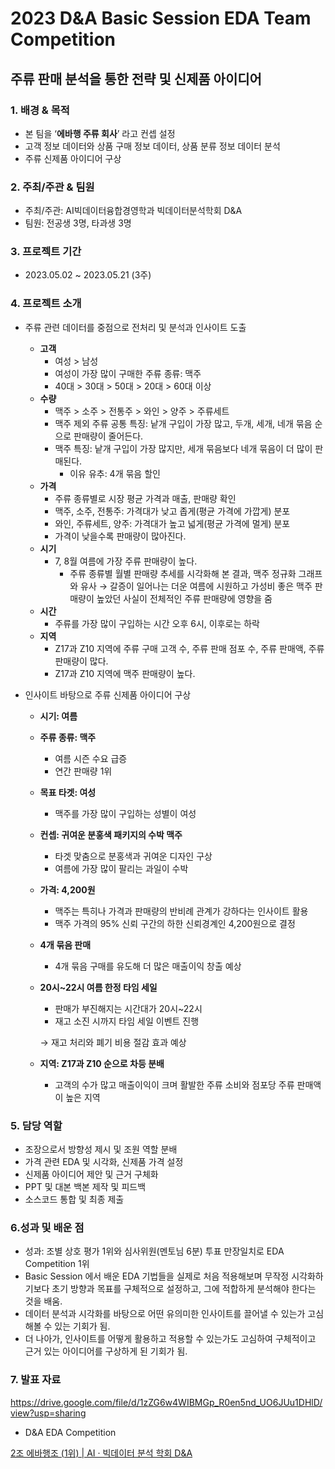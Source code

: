 # 2023 D&A Basic Session EDA Team Competition
## 주류 판매 분석을 통한 전략 및 신제품 아이디어

### 1. 배경 & 목적

- 본 팀을 ‘**에바행 주류 회사**’ 라고 컨셉 설정
- 고객 정보 데이터와 상품 구매 정보 데이터, 상품 분류 정보 데이터 분석
- 주류 신제품 아이디어 구상

### 2. 주최/주관 & 팀원

- 주최/주관: AI빅데이터융합경영학과 빅데이터분석학회 D&A
- 팀원: 전공생 3명, 타과생 3명

### 3. 프로젝트 기간

- 2023.05.02 ~ 2023.05.21 (3주)

### 4. 프로젝트 소개

- 주류 관련 데이터를 중점으로 전처리 및 분석과 인사이트 도출
    - **고객**
        - 여성 > 남성
        - 여성이 가장 많이 구매한 주류 종류: 맥주
        - 40대 > 30대 > 50대 > 20대 > 60대 이상
    - **수량**
        - 맥주 > 소주 > 전통주 > 와인 > 양주 > 주류세트
        - 맥주 제외 주류 공통 특징: 낱개 구입이 가장 많고,  두개, 세개, 네개 묶음 순으로 판매량이 줄어든다.
        - 맥주 특징: 낱개 구입이 가장 많지만, 세개 묶음보다 네개 묶음이 더 많이 판매된다.
            - 이유 유추: 4개 묶음 할인
    - **가격**
        - 주류 종류별로 시장 평균 가격과 매출, 판매량 확인
        - 맥주, 소주, 전통주:  가격대가 낮고 좁게(평균 가격에 가깝게) 분포
        - 와인, 주류세트, 양주: 가격대가 높고 넓게(평균 가격에 멀게) 분포
        - 가격이 낮을수록 판매량이 많아진다.
    - **시기**
        - 7, 8월 여름에 가장 주류 판매량이 높다.
            - 주류 종류별 월별 판매량 추세를 시각화해 본 결과, 맥주 정규화 그래프와 유사 → 갈증이 일어나는 더운 여름에 시원하고 가성비 좋은 맥주 판매량이 높았던 사실이 전체적인 주류 판매량에 영향을 줌
    - **시간**
        - 주류를 가장 많이 구입하는 시간 오후 6시, 이후로는 하락
    - **지역**
        - Z17과 Z10 지역에 주류 구매 고객 수, 주류 판매 점포 수, 주류 판매액, 주류 판매량이 많다.
        - Z17과 Z10 지역에 맥주 판매량이 높다.
          
        
- 인사이트 바탕으로 주류 신제품 아이디어 구상
    - **시기: 여름**
    - **주류 종류: 맥주**
        - 여름 시즌 수요 급증
        - 연간 판매량 1위
    - **목표 타겟: 여성**
        - 맥주를 가장 많이 구입하는 성별이 여성
    - **컨셉: 귀여운 분홍색 패키지의 수박 맥주**
        - 타겟 맞춤으로 분홍색과 귀여운 디자인 구상
        - 여름에 가장 많이 팔리는 과일이 수박
    - **가격: 4,200원**
        - 맥주는 특히나 가격과 판매량의 반비례 관계가 강하다는 인사이트 활용
        - 맥주 가격의 95% 신뢰 구간의 하한 신뢰경계인 4,200원으로 결정
    - **4개 묶음 판매**
        - 4개 묶음 구매를 유도해 더 많은 매출이익 창출 예상
    - **20시~22시 여름 한정 타임 세일**
        - 판매가 부진해지는 시간대가 20시~22시
        - 재고 소진 시까지 타임 세일 이벤트 진행
        
        → 재고 처리와 폐기 비용 절감 효과 예상
        
    - **지역: Z17과 Z10 순으로 차등 분배**
        - 고객의 수가 많고 매출이익이 크며 활발한 주류 소비와 점포당 주류 판매액이 높은 지역

### 5. 담당 역할

- 조장으로서 방향성 제시 및 조원 역할 분배
- 가격 관련 EDA 및 시각화, 신제품 가격 설정
- 신제품 아이디어 제안 및 근거 구체화
- PPT 및 대본 백본 제작 및 피드백
- 소스코드 통합 및 최종 제출

### 6.성과 및 배운 점

- 성과: 조별 상호 평가 1위와 심사위원(멘토님 6분) 투표 만장일치로 EDA Competition 1위
- Basic Session 에서 배운 EDA 기법들을 실제로 처음 적용해보며 무작정 시각화하기보다 초기 방향과 목표를 구체적으로 설정하고, 그에 적합하게 분석해야 한다는 것을 배움.
- 데이터 분석과 시각화를 바탕으로 어떤 유의미한 인사이트를 끌어낼 수 있는가 고심해볼 수 있는 기회가 됨.
- 더 나아가, 인사이트를 어떻게 활용하고 적용할 수 있는가도 고심하여 구체적이고 근거 있는 아이디어를 구상하게 된 기회가 됨.

### 7. 발표 자료

https://drive.google.com/file/d/1zZG6w4WIBMGp_R0en5nd_UO6JUu1DHlD/view?usp=sharing

- D&A EDA Competition

[2조 에바행조 (1위) | AI · 빅데이터 분석 학회 D&A](https://cms.kookmin.ac.kr/dna/dna/basic-competition.do?mode=view&articleNo=5906252&article.offset=12&articleLimit=12)
